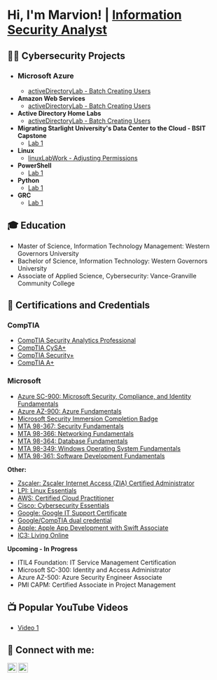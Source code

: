 # Hi, I'm Marvion! | [Information Security Analyst](https://www.linkedin.com/in/marvioncriddle//)

## 👨‍💻 Cybersecurity Projects

- ### Microsoft Azure
  - [activeDirectoryLab - Batch Creating Users](https://github.com/marvioncriddle/activeDirectoryLab)
- <b>Amazon Web Services</b>
  - [activeDirectoryLab - Batch Creating Users](https://github.com/marvioncriddle/activeDirectoryLab)
- <b>Active Directory Home Labs</b>
  - [activeDirectoryLab - Batch Creating Users](https://github.com/marvioncriddle/activeDirectoryLab)
- <b>Migrating Starlight University's Data Center to the Cloud - BSIT Capstone</b>
  - [Lab 1](https://github.com/joshmadakor1/Package-Delivery-Pathfinding-Algorithm)
- <b>Linux</b>
  - [linuxLabWork - Adjusting Permissions](https://github.com/marvioncriddle/linuxLabWork)<b><i></b></i>
- <b>PowerShell</b>
  - [Lab 1](https://github.com/joshmadakor1/Sentinel-Lab)
- <b>Python</b>
  - [Lab 1](https://github.com/joshmadakor1/Package-Delivery-Pathfinding-Algorithm)
- <b>GRC</b>
  - [Lab 1](https://github.com/joshmadakor1/Package-Delivery-Pathfinding-Algorithm)


## 🎓 Education
- Master of Science, Information Technology Management:  Western Governors University
- Bachelor of Science, Information Technology:  Western Governors University
- Associate of Applied Science, Cybersecurity:  Vance-Granville Community College


## 📜 Certifications and Credentials

### CompTIA
- [CompTIA Security Analytics Professional](https://www.credly.com/badges/31fca9ba-0401-484e-b715-2d994d3a1dd8/public_url)
- [CompTIA CySA+](https://www.credly.com/badges/a44b41dc-17d6-4efd-b154-06825dddfe50/public_url)
- [CompTIA Security+](https://www.credly.com/badges/1d1293a5-ed72-4d3a-9f0a-e83c5fbb8179/public_url)
- [CompTIA A+](https://www.credly.com/badges/692e2232-ce22-44f2-817e-a8d9bb2bfa7c/public_url)

### Microsoft
- [Azure SC-900:  Microsoft Security, Compliance, and Identity Fundamentals](https://www.credly.com/badges/28df03fc-f439-44c9-902d-93d7f29e1315/public_url)
- [Azure AZ-900:  Azure Fundamentals](https://www.credly.com/badges/28df03fc-f439-44c9-902d-93d7f29e1315/public_url)
- [Microsoft Security Immersion Completion Badge](https://www.credly.com/badges/a3fe048f-1245-4cee-965d-fb5d26e191bf)
- [MTA 98-367: Security Fundamentals](https://www.credly.com/badges/4a1ec7fe-4112-4597-80c1-8cefc0ec1383/public_url)
- [MTA 98-366: Networking Fundamentals](https://www.credly.com/badges/4ae36cbd-f9d3-40b6-ab68-4244ecc15558/public_url)
- [MTA 98-364: Database Fundamentals](https://www.credly.com/badges/45d574b1-b36d-498a-add7-9c94a2353fb4/public_url)
- [MTA 98-349: Windows Operating System Fundamentals](https://www.credly.com/badges/c6e1d202-48f0-40f3-be9c-10b48834604b/public_url)
- [MTA 98-361: Software Development Fundamentals](https://www.credly.com/badges/45fb6a33-01e9-4f0a-9c03-47dfec382e1d/public_url)

<b>Other:</b>
- [Zscaler:  Zscaler Internet Access (ZIA) Certified Administrator](https://verify.skilljar.com/c/2fknrksntukq)
- [LPI:  Linux Essentials](https://cs.lpi.org/caf/Xamman/certification/verify/LPI000556881/hp67y36ekw)
- [AWS:  Certified Cloud Practitioner](https://www.credly.com/badges/d22d02b4-ffde-4358-83d4-544778fb1cdc/public_url)
- [Cisco:  Cybersecurity Essentials](https://www.credly.com/badges/6ec6f000-48e9-4f84-83a1-a9e2000c63f9/public_url)
- [Google:  Google IT Support Certificate](https://www.credly.com/badges/176077e3-f584-468e-9e70-be2e5a9c2c60/public_url)
- [Google/CompTIA dual credential](https://www.credly.com/badges/d0d16c14-50c6-45ad-9d8f-53f5c8c57008/public_url)
- [Apple:  Apple App Development with Swift Associate](https://www.credly.com/badges/9e2f5219-6ac5-4ea3-8a7b-01da96214e7c/public_url)
- [IC3:  Living Online](https://www.credly.com/badges/612fe89d-e721-4634-a21c-e563ac9a74ed/public_url)

<b>Upcoming - In Progress</b>
- ITIL4 Foundation:  IT Service Management Certification
- Microsoft SC-300:  Identity and Access Administrator
- Azure AZ-500:  Azure Security Engineer Associate
- PMI CAPM:  Certified Associate in Project Management


<h2>📺 Popular YouTube Videos</h2>

- [Video 1](https://www.youtube.com/watch?v=a83ASGn_V_s)


<h2> 🤳 Connect with me:</h2>

[<img align="left" alt="JoshMadakor | Twitter" width="22px" src="https://cdn.jsdelivr.net/npm/simple-icons@v3/icons/twitter.svg" />][twitter]
[<img align="left" alt="JoshMadakor | LinkedIn" width="22px" src="https://cdn.jsdelivr.net/npm/simple-icons@v3/icons/linkedin.svg" />][linkedin]

[twitter]: https://twitter.com/ByteCyzeNetwrks
[linkedin]: https://www.linkedin.com/in/marvioncriddle/


<!--
**joshmadakor1/joshmadakor1** is a ✨ _special_ ✨ repository because its `README.md` (this file) appears on your GitHub profile.

Here are some ideas to get you started:

- 🔭 I’m currently working on ...
- 🌱 I’m currently learning ...
- 👯 I’m looking to collaborate on ...
- 🤔 I’m looking for help with ...
- 💬 Ask me about ...
- 📫 How to reach me: ...
- 😄 Pronouns: ...
- ⚡ Fun fact: ...
-->
